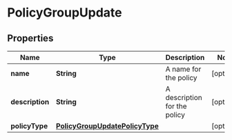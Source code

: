 

# PolicyGroupUpdate

## Properties

Name | Type | Description | Notes
------------ | ------------- | ------------- | -------------
**name** | **String** | A name for the policy |  [optional]
**description** | **String** | A description for the policy |  [optional]
**policyType** | [**PolicyGroupUpdatePolicyType**](PolicyGroupUpdatePolicyType.md) |  |  [optional]



